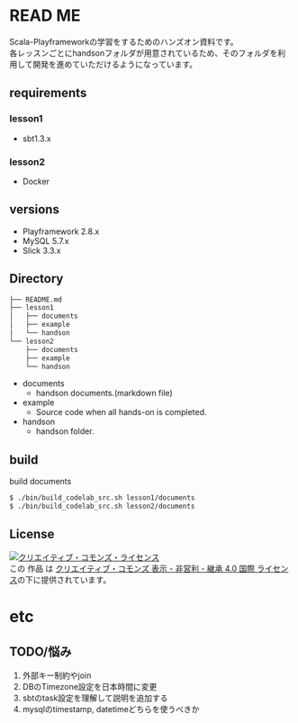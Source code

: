 # READ ME

Scala-Playframeworkの学習をするためのハンズオン資料です。  
各レッスンごとにhandsonフォルダが用意されているため、そのフォルダを利用して開発を進めていただけるようになっています。  

## requirements

### lesson1

- sbt1.3.x

### lesson2

- Docker

## versions

- Playframework 2.8.x
- MySQL 5.7.x
- Slick 3.3.x

## Directory

```sh
├── README.md
├── lesson1
│   ├── documents
│   ├── example
│   └── handson
└── lesson2
    ├── documents
    ├── example
    └── handson
```

- documents
  - handson documents.(markdown file)
- example
  - Source code when all hands-on is completed.
- handson
  - handson folder.

## build

build documents  

```sh
$ ./bin/build_codelab_src.sh lesson1/documents
$ ./bin/build_codelab_src.sh lesson2/documents
```

## License

<a rel="license" href="https://creativecommons.org/licenses/by-nc-sa/4.0/"><img alt="クリエイティブ・コモンズ・ライセンス" style="border-width:0" src="https://i.creativecommons.org/l/by-nc-sa/4.0/88x31.png" /></a><br />この 作品 は <a rel="license" href="http://creativecommons.org/licenses/by-nc-sa/4.0/">クリエイティブ・コモンズ 表示 - 非営利 - 継承 4.0 国際 ライセンス</a>の下に提供されています。


# etc

## TODO/悩み

1. 外部キー制約やjoin
1. DBのTimezone設定を日本時間に変更
1. sbtのtask設定を理解して説明を追加する
1. mysqlのtimestamp, datetimeどちらを使うべきか

